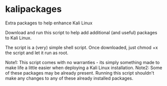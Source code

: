 # kalipackages
Extra packages to help enhance Kali Linux

Download and run this script to help add additional (and useful) packages to Kali Linux.

The script is a (very) simple shell script. Once downloaded, just chmod +x the script and let it run as root.

Note1: This script comes with no warranties - its simply something made to make life a little easier when deploying a Kali Linux installation.
Note2: Some of these packages may be already present. Running this script shouldn't make any changes to any of these already installed packages.
